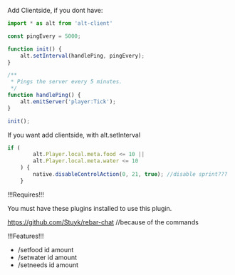 Add Clientside, if you dont have:

```ts
import * as alt from 'alt-client'

const pingEvery = 5000;

function init() {
    alt.setInterval(handlePing, pingEvery);
}

/**
 * Pings the server every 5 minutes.
 */
function handlePing() {
    alt.emitServer('player:Tick');
}

init();
```

If you want add clientside, with alt.setInterval
```ts
if (
        alt.Player.local.meta.food <= 10 ||
        alt.Player.local.meta.water <= 10
    ) {
        native.disableControlAction(0, 21, true); //disable sprint???
    }
```


!!!Requires!!!

You must have these plugins installed to use this plugin.

https://github.com/Stuyk/rebar-chat      //because of the commands

!!!Features!!!

- /setfood id amount
- /setwater id amount
- /setneeds id amount
